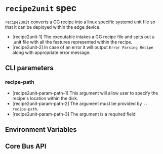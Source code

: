 # `recipe2unit` spec

`recipe2unit` converts a GG recipe into a linux specific systemd unit file so
that it can be deployed within the edge device.

- [recipe2unit-1] The executable intakes a GG recipe file and spits out a .unit
  file with all the features represented within the recipe.
- [recipe2unit-2] In case of an error it will output `Error Parsing Recipe`
  along with appropriate error message.

## CLI parameters

### recipe-path

- [recipe2unit-param-path-1] This argument will allow user to specify the
  recipe's location within the disk.
- [recipe2unit-param-path-2] The argument must be provided by `--recipe-path`.
- [recipe2unit-param-path-3] The argument is a required field

## Environment Variables

## Core Bus API
